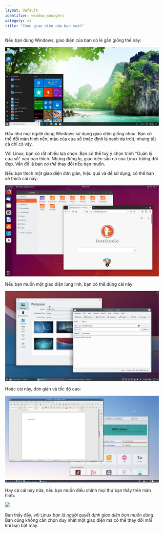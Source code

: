 ```yaml
---
layout: default
identifier: window_managers
category: vi
title: "Chọn giao diện nào bạn muốn"
---
```


Nếu bạn dùng Windows, giao diện của bạn có lẽ gần giống thế này:

<img src="/img/window_managers_windows_10.jpg" />

Hầu như mọi người dùng Windows sử dụng giao diện giống nhau. Bạn có thể đổi màn hình nền, 
màu của cửa sổ (mặc định là xanh da trời), nhưng tất cả chỉ có vậy.

Với Linux, bạn có rất nhiều lựa chọn. Bạn có thể tuỳ ý chọn trình "Quản lý cửa sổ" nào 
bạn thích. Nhưng đừng lo, giao diện sẵn có của Linux tương đối đẹp. Vấn đề là bạn 
<i>có thể</i> thay đổi nếu bạn muốn.

Nếu bạn thích một giao diện đơn giản, hiệu quả và dễ sử dụng, có thể bạn sẽ thích cái này:

<img src="/img/window_managers_ubuntu.jpg"/>

Nếu bạn muốn một giao diện lung linh, bạn có thể dùng cái này:

<img src="/img/window_managers_kde.jpeg" />

Hoặc cái này, đơn giản và tốc độ cao:

<img src="/img/window_managers_lxqt.jpg" />

Hay cả cái này nữa, nếu bạn muốn điều chỉnh mọi thứ bạn thấy trên màn hình:

<img src="/img/window_managers_wm.jpg" />

Bạn thấy đấy, với Linux <i>bạn là người quyết định giao diện bạn muốn dùng</i>. Bạn 
cũng không cần chọn duy nhất một giao diện mà có thể thay đổi mỗi khi bạn bật máy.




